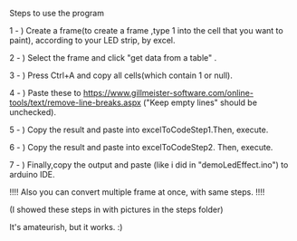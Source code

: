 Steps to use the program

1 - ) Create a frame(to create a frame ,type 1 into the cell that you want to paint), according to your LED strip, by excel. 

2 - ) Select the frame and click "get data from a table" .

3 - ) Press Ctrl+A and copy all cells(which contain 1 or null).

4 - ) Paste these to https://www.gillmeister-software.com/online-tools/text/remove-line-breaks.aspx ("Keep empty lines" should be unchecked).

5 - ) Copy the result and paste into excelToCodeStep1.Then, execute.

6 - ) Copy the result and paste into excelToCodeStep2. Then, execute.

7 - ) Finally,copy the output and paste (like i did in "demoLedEffect.ino") to arduino IDE.

!!!! Also you can convert multiple frame at once, with same steps. !!!!

(I showed these steps in with pictures in the steps folder)

It's amateurish, but it works.  :)

